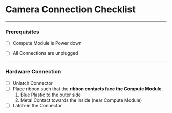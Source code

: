 # Camera Connection Checklist

---
### Prerequisites

- [ ] Compute Module is Power down
- [ ] All Connections are unplugged


---
### Hardware Connection 

- [ ] Unlatch Connector
- [ ] Place ribbon such that the **ribbon contacts face the Compute Module**.
    1. Blue Plastic to the outer side
    2. Metal Contact towards the inside (near Compute Module)
- [ ] Latch-in the Connector
